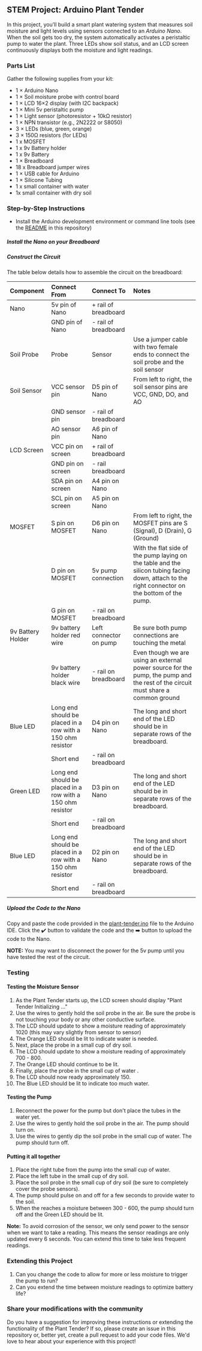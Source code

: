 ## STEM Project: Arduino Plant Tender

In this project, you’ll build a smart plant watering system that measures soil moisture and light levels using sensors connected to an *Arduino Nano*. When the soil gets too dry, the system automatically activates a peristaltic pump to water the plant. Three LEDs show soil status, and an LCD screen continuously displays both the moisture and light readings.


### Parts List

Gather the following supplies from your kit:
- 1 × Arduino Nano
- 1 × Soil moisture probe with control board
- 1 × LCD 16×2 display (with I2C backpack)
- 1 × Mini 5v peristaltic pump
- 1 × Light sensor (photoresistor + 10kΩ resistor)
- 1 × NPN transistor (e.g., 2N2222 or S8050)
- 3 × LEDs (blue, green, orange)
- 3 × 150Ω resistors (for LEDs)
- 1 x MOSFET
- 1 x 9v Battery holder
- 1 x 9v Battery
- 1 × Breadboard
- 18 x Breadboard jumper wires
- 1 × USB cable for Arduino
- 1 × Silicone Tubing
- 1 x small container with water
- 1x small container with dry soil

### Step-by-Step Instructions
- Install the Arduino development environment or command line tools (see the [README](https://github.com/gallopingdev/stem-projects/blob/main/README.md) in this repository)

##### Install the Nano on your Breadboard

##### Construct the Circuit

The table below details how to assemble the circuit on the breadboard:

| Component | Connect From | Connect To | Notes |
| :------- | :-------------- | :--------- | :---------- |
| Nano |  5v pin of Nano | + rail of breadboard |  |
|  | GND pin of Nano | - rail of breadboard |  |
| Soil Probe | Probe | Sensor | Use a jumper cable with two female ends to connect the soil probe and the soil sensor |
| Soil Sensor | VCC sensor pin | D5 pin of Nano | From left to right, the soil sensor pins are VCC, GND, DO, and AO |
|  | GND sensor pin | - rail of breadboard |  |
|  | AO sensor pin | A6 pin of Nano |  |
| LCD Screen | VCC pin on screen | + rail of breadboard |  |
|  | GND pin on screen | - rail breadboard |  |
|  | SDA pin on screen | A4 pin on Nano |  |
|  | SCL pin on screen | A5 pin on Nano |  |
| MOSFET | S pin on MOSFET | D6 pin on Nano | From left to right, the MOSFET pins are S (Signal), D (Drain), G (Ground) |
|  | D pin on MOSFET | 5v pump connection | With the flat side of the pump laying on the table and the silicon tubing facing down, attach to the right connector on the bottom of the pump. |
|  | G pin on MOSFET | - rail on breadboard |
| 9v Battery Holder | 9v battery holder red wire | Left connector on pump | Be sure both pump connections are touching the metal |
|   | 9v battery holder black wire | - rail on breadboard | Even though we are using an external power source for the pump, the pump and the rest of the circuit must share a common ground |
| Blue LED | Long end should be placed in a row with a 150 ohm resistor | D4 pin on Nano | The long and short end of the LED should be in separate rows of the breadboard. |
|  | Short end | - rail on breadboard |  |
| Green LED | Long end should be placed in a row with a 150 ohm resistor | D3 pin on Nano | The long and short end of the LED should be in separate rows of the breadboard. |
|  | Short end | - rail on breadboard |  |
| Blue LED | Long end should be placed in a row with a 150 ohm resistor | D2 pin on Nano | The long and short end of the LED should be in separate rows of the breadboard. |
|  | Short end | - rail on breadboard |  |

##### Upload the Code to the Nano

Copy and paste the code provided in the [plant-tender.ino](https://github.com/gallopingdev/stem-projects/blob/main/plant-tender/plant-tender.ino) file to the Arduino IDE. Click the ✔️ button to validate the code and the ➡️ button to upload the code to the Nano.

**NOTE:** You may want to disconnect the power for the 5v pump until you have tested the rest of the circuit.

### Testing 

#### Testing the Moisture Sensor

1. As the Plant Tender starts up, the LCD screen should display "Plant Tender Initializing ..."
2. Use the wires to gently hold the soil probe in the air. Be sure the probe is not touching your body or any other conductive surface.
3. The LCD should update to show a moisture reading of approximately 1020 (this may vary slightly from sensor to sensor)
4. The Orange LED should be lit to indicate water is needed.
5. Next, place the probe in a small cup of dry soil.
6. The LCD should update to show a moisture reading of approximately 700 - 800.
7. The Orange LED should continue to be lit.
8. Finally, place the probe in the small cup of water .
9. The LCD should now ready approximately 150.
10. The Blue LED should be lit to indicate too much water.

#### Testing the Pump

1. Reconnect the power for the pump but don't place the tubes in the water yet.
2. Use the wires to gently hold the soil probe in the air. The pump should turn on.
3. Use the wires to gently dip the soil probe in the small cup of water. The pump should turn off.

#### Putting it all together

1. Place the right tube from the pump into the small cup of water.
2. Place the left tube in the small cup of dry soil.
3. Place the soil probe in the small cup of dry soil (be sure to completely cover the probe sensors).
4. The pump should pulse on and off for a few seconds to provide water to the soil.
5. When the reaches a moisture between 300 - 600, the pump should turn off and the Green LED should be lit.

**Note:** To avoid corrosion of the sensor, we only send power to the sensor when we want to take a reading. This means the sensor readings are only updated every 6 seconds. You can extend this time to take less frequent readings.

### Extending this Project

1. Can you change the code to allow for more or less moisture to trigger the pump to run?
2. Can you extend the time between moisture readings to optimize battery life?

### Share your modifications with the community

Do you have a suggestion for improving these instructions or extending the functionality of the Plant Tender? If so, please create an issue in this repository or, better yet, create a pull request to add your code files. We'd love to hear about your experience with this project!
